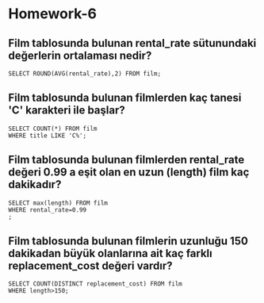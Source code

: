 # Homework-6

## Film tablosunda bulunan rental_rate sütunundaki değerlerin ortalaması nedir?
```
SELECT ROUND(AVG(rental_rate),2) FROM film;

```
## Film tablosunda bulunan filmlerden kaç tanesi 'C' karakteri ile başlar?
```
SELECT COUNT(*) FROM film
WHERE title LIKE 'C%';
```
## Film tablosunda bulunan filmlerden rental_rate değeri 0.99 a eşit olan en uzun (length) film kaç dakikadır?
```
SELECT max(length) FROM film
WHERE rental_rate=0.99
;
```
## Film tablosunda bulunan filmlerin uzunluğu 150 dakikadan büyük olanlarına ait kaç farklı replacement_cost değeri vardır?
```
SELECT COUNT(DISTINCT replacement_cost) FROM film
WHERE length>150;
```
